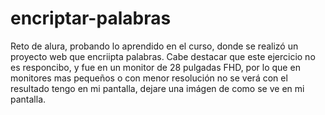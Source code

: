 # encriptar-palabras
Reto de alura, probando lo aprendido en el curso, donde se realizó un proyecto web que encriipta palabras.
Cabe destacar que este ejercicio no es responcibo, y fue en un monitor de 28 pulgadas FHD, por lo que en monitores mas pequeños o con menor resolución no se verá con el resultado tengo en mi pantalla, dejare una imágen de como se ve en mi pantalla.
